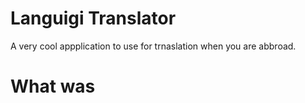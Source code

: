 # Languigi Translator
A very cool appplication to use for trnaslation when you are abbroad.

# What was
